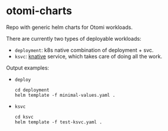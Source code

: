 # otomi-charts

Repo with generic helm charts for Otomi workloads.

There are currently two types of deployable workloads:

- `deployment`: k8s native combination of deployment + svc.
- `ksvc`: [knative](https://knative.dev/docs/serving/) service, which takes care of doing all the work.

Output examples:

-  `deploy`
   ```
   cd deployment
   helm template -f minimal-values.yaml .
   
   ```
-  `ksvc`
   ```
   cd ksvc
   helm template -f test-ksvc.yaml .
   ```
